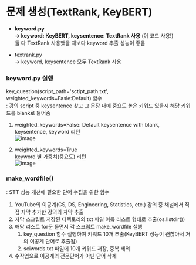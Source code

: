 # 문제 생성(TextRank, KeyBERT)
- **keyword.py  
  -> keyword: KeyBERT, keysentence: TextRank 사용**  (이 코드 사용!)   
  둘 다 TextRank 사용했을 때보다 keyword 추출 성능이 좋음   
  
- textrank.py  
  -> keyword, keysentence 모두 TextRank 사용  
  
### keyword.py 실행
key_question(script_path='sctipt_path.txt', weighted_keywords=Fasle:Default) 함수  
: 강의 script 중 keysentence 찾고 그 문장 내에 중요도 높은 키워드 있을시 해당 키워드를 blank로 뚫어줌
1. weighted_keywords=False: Default
  keysentence with blank, keysentence, keyword 리턴  
  ![image](https://user-images.githubusercontent.com/88622845/168466248-91b552d8-7f5c-4f9a-b440-ddf1f1957db2.png)  

3. weighted_keywords=True  
   keyword 별 가중치(중요도) 리턴  
   ![image](https://user-images.githubusercontent.com/88622845/168466273-8bb42b7f-995b-4ce0-8e2c-d5de45c587ab.png)  

### make_wordfile()
: STT 성능 개선에 필요한 단어 수집을 위한 함수
1. YouTube의 이공계(CS, DS, Engineering, Statistics, etc.) 강의 중 채널에서 직접 자막 추가한 강의의 자막 추출
2. 자막 스크립트 저장된 디렉토리의 txt 파일 이름 리스트 형태로 추출(os.listdir())
3. 해당 리스트 for문 돌면서 각 스크립트 make_wordfile 실행  
    1. key_question 함수 실행하여 키워드 10개 추출(KeyBERT 성능이 괜찮아서 거의 이공계 단어로 추출됨)
    2. sciwords.txt 파일에 10개 키워드 저장, 중복 제외
4. 수작업으로 이공계의 전문단어가 아닌 단어 삭제
